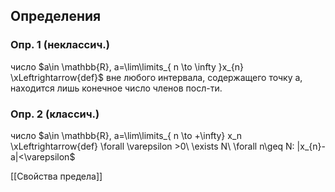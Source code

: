 ## Определения

### Опр. 1 (неклассич.)
число $a\in \mathbb{R}, a=\lim\limits_{ n \to \infty }x_{n} \xLeftrightarrow{def}$ вне любого интервала, содержащего точку a, находится лишь конечное число членов посл-ти.

### Опр. 2 (классич.)
число $a\in \mathbb{R}, a=\lim\limits_{ n \to +\infty} x_n \xLeftrightarrow{def} \forall \varepsilon >0\ \exists N\ \forall n\geq N: |x_{n}-a|<\varepsilon$

[[Свойства предела]]